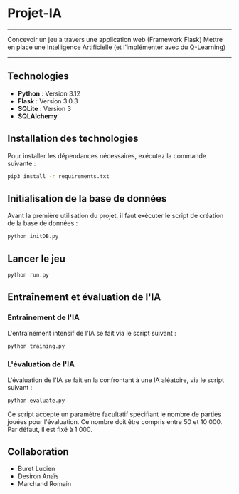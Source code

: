 # Projet-IA

***
Concevoir un jeu à travers une application web (Framework Flask)
Mettre en place une Intelligence Artificielle (et l’implémenter avec du Q-Learning)
***

## Technologies
- **Python** : Version 3.12
- **Flask** : Version 3.0.3
- **SQLite** : Version 3
- **SQLAlchemy**

## Installation des technologies

Pour installer les dépendances nécessaires, exécutez la commande suivante :

```bash
pip3 install -r requirements.txt
```

## Initialisation de la base de données

Avant la première utilisation du projet, il faut exécuter le script de création de la base de données :

```bash
python initDB.py
```

## Lancer le jeu

```bash
python run.py
```

## Entraînement et évaluation de l'IA

### Entraînement de l'IA

L'entraînement intensif de l'IA se fait via le script suivant :

```bash
python training.py
```

### L'évaluation de l'IA 

L'évaluation de l'IA se fait en la confrontant à une IA aléatoire, via le script suivant :

```bash
python evaluate.py
```
Ce script accepte un paramètre facultatif spécifiant le nombre de parties jouées pour l'évaluation. Ce nombre doit être compris entre 50 et 10 000. Par défaut, il est fixé à 1 000.

## Collaboration
- Buret Lucien
- Desiron Anaïs
- Marchand Romain